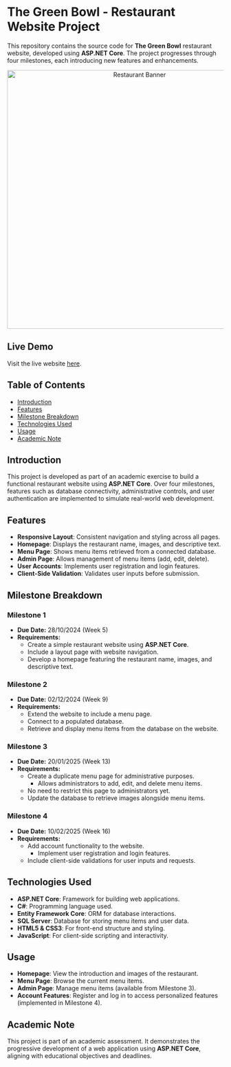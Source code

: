 # The Green Bowl - Restaurant Website Project

This repository contains the source code for **The Green Bowl** restaurant website, developed using **ASP.NET Core**. The project progresses through four milestones, each introducing new features and enhancements.

<div align="center">
  <img src="assets/restaurant-banner.jpg" alt="Restaurant Banner" width="600">
</div>

## Live Demo

Visit the live website [here](https://2304492.win.studentwebserver.co.uk/CO5227/).

## Table of Contents

- [Introduction](#introduction)
- [Features](#features)
- [Milestone Breakdown](#milestone-breakdown)
- [Technologies Used](#technologies-used)
- [Usage](#usage)
- [Academic Note](#academic-note)

## Introduction

This project is developed as part of an academic exercise to build a functional restaurant website using **ASP.NET Core**. Over four milestones, features such as database connectivity, administrative controls, and user authentication are implemented to simulate real-world web development.

## Features

- **Responsive Layout**: Consistent navigation and styling across all pages.
- **Homepage**: Displays the restaurant name, images, and descriptive text.
- **Menu Page**: Shows menu items retrieved from a connected database.
- **Admin Page**: Allows management of menu items (add, edit, delete).
- **User Accounts**: Implements user registration and login features.
- **Client-Side Validation**: Validates user inputs before submission.

## Milestone Breakdown

### Milestone 1

- **Due Date:** 28/10/2024 (Week 5)
- **Requirements:**
  - Create a simple restaurant website using **ASP.NET Core**.
  - Include a layout page with website navigation.
  - Develop a homepage featuring the restaurant name, images, and descriptive text.

### Milestone 2

- **Due Date:** 02/12/2024 (Week 9)
- **Requirements:**
  - Extend the website to include a menu page.
  - Connect to a populated database.
  - Retrieve and display menu items from the database on the website.

### Milestone 3

- **Due Date:** 20/01/2025 (Week 13)
- **Requirements:**
  - Create a duplicate menu page for administrative purposes.
    - Allows administrators to add, edit, and delete menu items.
  - No need to restrict this page to administrators yet.
  - Update the database to retrieve images alongside menu items.

### Milestone 4

- **Due Date:** 10/02/2025 (Week 16)
- **Requirements:**
  - Add account functionality to the website.
    - Implement user registration and login features.
  - Include client-side validations for user inputs and requests.

## Technologies Used

- **ASP.NET Core**: Framework for building web applications.
- **C#**: Programming language used.
- **Entity Framework Core**: ORM for database interactions.
- **SQL Server**: Database for storing menu items and user data.
- **HTML5 & CSS3**: For front-end structure and styling.
- **JavaScript**: For client-side scripting and interactivity.

## Usage

- **Homepage**: View the introduction and images of the restaurant.
- **Menu Page**: Browse the current menu items.
- **Admin Page**: Manage menu items (available from Milestone 3).
- **Account Features**: Register and log in to access personalized features (implemented in Milestone 4).

## Academic Note

This project is part of an academic assessment. It demonstrates the progressive development of a web application using **ASP.NET Core**, aligning with educational objectives and deadlines.

